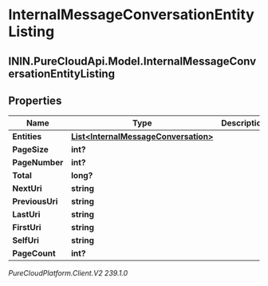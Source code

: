 # InternalMessageConversationEntityListing

## ININ.PureCloudApi.Model.InternalMessageConversationEntityListing

## Properties

|Name | Type | Description | Notes|
|------------ | ------------- | ------------- | -------------|
| **Entities** | [**List&lt;InternalMessageConversation&gt;**](InternalMessageConversation) |  | [optional] |
| **PageSize** | **int?** |  | [optional] |
| **PageNumber** | **int?** |  | [optional] |
| **Total** | **long?** |  | [optional] |
| **NextUri** | **string** |  | [optional] |
| **PreviousUri** | **string** |  | [optional] |
| **LastUri** | **string** |  | [optional] |
| **FirstUri** | **string** |  | [optional] |
| **SelfUri** | **string** |  | [optional] |
| **PageCount** | **int?** |  | [optional] |



_PureCloudPlatform.Client.V2 239.1.0_
